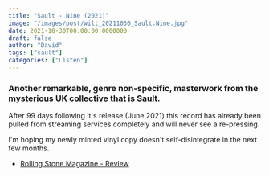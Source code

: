 ```yaml
---
title: "Sault - Nine (2021)"
image: "/images/post/wilt_20211030_Sault.Nine.jpg"
date: 2021-10-30T00:00:00.0000000
draft: false
author: "David"
tags: ["sault"]
categories: ["Listen"]
---
```

### Another remarkable, genre non-specific, masterwork from the mysterious UK collective that is Sault.

 After 99 days following it's release (June 2021) this record has already been pulled from streaming services completely and will never see a re-pressing.

 I'm hoping my newly minted vinyl copy doesn't self-disintegrate in the next few months.

-  [Rolling Stone Magazine - Review](https://www.rollingstone.com/music/music-features/sault-nine-review-1239530/)